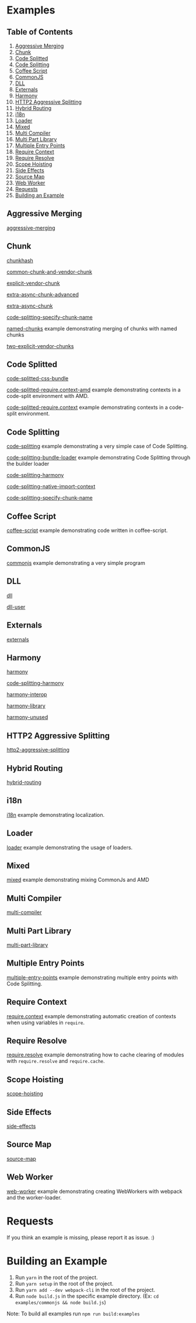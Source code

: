 # Examples

## Table of Contents

1. [Aggressive Merging](#aggressive-merging)
2. [Chunk](#chunk)
3. [Code Splitted](#code-splitted)
4. [Code Splitting](#code-splitting)
5. [Coffee Script](#coffee-script)
6. [CommonJS](#commonjs)
7. [DLL](#dll)
8. [Externals](#externals)
9. [Harmony](#harmony)
10. [HTTP2 Aggressive Splitting](#http2-aggressive-splitting)
11. [Hybrid Routing](#hybrid-routing)
12. [i18n](#i18n)
13. [Loader](#loader)
14. [Mixed](#mixed)
15. [Multi Compiler](#multi-compiler)
16. [Multi Part Library](#multi-part-library)
17. [Multiple Entry Points](#multiple-entry-points)
18. [Require Context](#require-context)
19. [Require Resolve](#require-resolve)
20. [Scope Hoisting](#scope-hoisting)
21. [Side Effects](#side-effects)
22. [Source Map](#source-map)
23. [Web Worker](#web-worker)
24. [Requests](#requests)
25. [Building an Example](#building-an-example)


## Aggressive Merging
[aggressive-merging](aggressive-merging)

## Chunk
[chunkhash](chunkhash)

[common-chunk-and-vendor-chunk](common-chunk-and-vendor-chunk)

[explicit-vendor-chunk](explicit-vendor-chunk)

[extra-async-chunk-advanced](extra-async-chunk-advanced)

[extra-async-chunk](extra-async-chunk)

[code-splitting-specify-chunk-name](code-splitting-specify-chunk-name)

[named-chunks](named-chunks) example demonstrating merging of chunks with named chunks

[two-explicit-vendor-chunks](two-explicit-vendor-chunks)

## Code Splitted
[code-splitted-css-bundle](code-splitted-css-bundle)

[code-splitted-require.context-amd](code-splitted-require.context-amd) example demonstrating contexts in a code-split environment with AMD.

[code-splitted-require.context](code-splitted-require.context) example demonstrating contexts in a code-split environment.

## Code Splitting
[code-splitting](code-splitting) example demonstrating a very simple case of Code Splitting.

[code-splitting-bundle-loader](code-splitting-bundle-loader) example demonstrating Code Splitting through the builder loader

[code-splitting-harmony](code-splitting-harmony)

[code-splitting-native-import-context](code-splitting-native-import-context)

[code-splitting-specify-chunk-name](code-splitting-specify-chunk-name)

## Coffee Script
[coffee-script](coffee-script) example demonstrating code written in coffee-script.

## CommonJS
[commonjs](commonjs) example demonstrating a very simple program

## DLL
[dll](dll)

[dll-user](dll-user)

## Externals
[externals](externals)

## Harmony
[harmony](harmony)

[code-splitting-harmony](code-splitting-harmony)

[harmony-interop](harmony-interop)

[harmony-library](harmony-library)

[harmony-unused](harmony-unused)

## HTTP2 Aggressive Splitting
[http2-aggressive-splitting](http2-aggressive-splitting)

## Hybrid Routing
[hybrid-routing](hybrid-routing)

## i18n
[i18n](i18n) example demonstrating localization.

## Loader
[loader](loader) example demonstrating the usage of loaders.

## Mixed
[mixed](mixed) example demonstrating mixing CommonJs and AMD

## Multi Compiler
[multi-compiler](multi-compiler)

## Multi Part Library
[multi-part-library](multi-part-library)

## Multiple Entry Points
[multiple-entry-points](multiple-entry-points) example demonstrating multiple entry points with Code Splitting.

## Require Context
[require.context](require.context) example demonstrating automatic creation of contexts when using variables in `require`.

## Require Resolve
[require.resolve](require.resolve) example demonstrating how to cache clearing of modules with `require.resolve` and `require.cache`.

## Scope Hoisting
[scope-hoisting](scope-hoisting)

## Side Effects
[side-effects](side-effects)

## Source Map
[source-map](source-map)

## Web Worker
[web-worker](web-worker) example demonstrating creating WebWorkers with webpack and the worker-loader.


# Requests
If you think an example is missing, please report it as issue. :)

# Building an Example
1. Run `yarn` in the root of the project.
2. Run `yarn setup` in the root of the project.
3. Run `yarn add --dev webpack-cli` in the root of the project.
4. Run `node build.js` in the specific example directory. (Ex: `cd examples/commonjs && node build.js`)

Note: To build all examples run `npm run build:examples`
